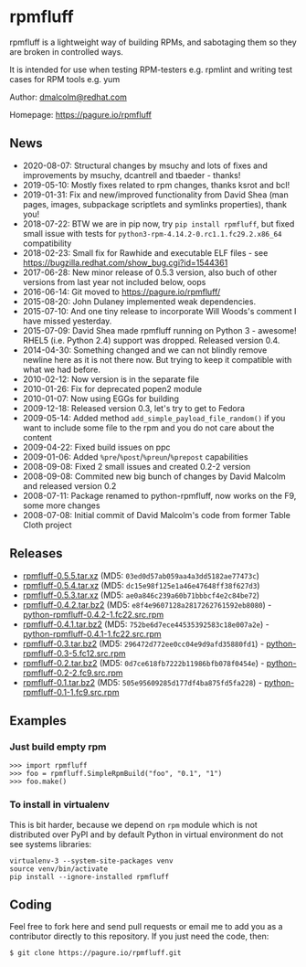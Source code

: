 # rpmfluff #

rpmfluff is a lightweight way of building RPMs, and sabotaging them so they are broken in controlled ways.

It is intended for use when testing RPM-testers e.g. rpmlint and writing test cases for RPM tools e.g. yum

Author: dmalcolm@redhat.com

Homepage: https://pagure.io/rpmfluff

## News ##

 * 2020-08-07: Structural changes by msuchy and lots of fixes and improvements by msuchy, dcantrell and tbaeder - thanks!
 * 2019-05-10: Mostly fixes related to rpm changes, thanks ksrot and bcl!
 * 2019-01-31: Fix and new/improved functionality from David Shea (man pages, images, subpackage scriptlets and symlinks properties), thank you!
 * 2018-07-22: BTW we are in pip now, try `pip install rpmfluff`, but fixed small issue with tests for `python3-rpm-4.14.2-0.rc1.1.fc29.2.x86_64` compatibility
 * 2018-02-23: Small fix for Rawhide and executable ELF files - see https://bugzilla.redhat.com/show_bug.cgi?id=1544361
 * 2017-06-28: New minor release of 0.5.3 version, also buch of other versions from last year not included below, oops
 * 2016-06-14: Git moved to https://pagure.io/rpmfluff/
 * 2015-08-20: John Dulaney implemented weak dependencies.
 * 2015-07-10: And one tiny release to incorporate Will Woods's comment I have missed yesterday.
 * 2015-07-09: David Shea made rpmfluff running on Python 3 - awesome! RHEL5 (i.e. Python 2.4) support was dropped. Released version 0.4.
 * 2014-04-30: Something changed and we can not blindly remove newline here as it is not there now. But trying to keep it compatible with what we had before.
 * 2010-02-12: Now version is in the separate file
 * 2010-01-26: Fix for deprecated popen2 module
 * 2010-01-07: Now using EGGs for building
 * 2009-12-18: Released version 0.3, let's try to get to Fedora
 * 2009-05-14: Added method `add_simple_payload_file_random()` if you want to include some file to the rpm and you do not care about the content
 * 2009-04-22: Fixed build issues on ppc
 * 2009-01-06: Added `%pre`/`%post`/`%preun`/`%prepost` capabilities
 * 2008-09-08: Fixed 2 small issues and created 0.2-2 version
 * 2008-09-08: Commited new big bunch of changes by David Malcolm and released version 0.2
 * 2008-07-11: Package renamed to python-rpmfluff, now works on the F9, some more changes
 * 2008-07-08: Initial commit of David Malcolm's code from former Table Cloth project

## Releases ##

 * [rpmfluff-0.5.5.tar.xz](https://releases.pagure.org/rpmfluff/rpmfluff-0.5.5.tar.xz) (MD5: `03ed0d57ab059aa4a3dd5182ae77473c`)
 * [rpmfluff-0.5.4.tar.xz](https://releases.pagure.org/rpmfluff/rpmfluff-0.5.4.tar.xz) (MD5: `dc15e98f125e1a46e47648ff38f627d3`)
 * [rpmfluff-0.5.3.tar.xz](https://releases.pagure.org/rpmfluff/rpmfluff-0.5.3.tar.xz) (MD5: `ae0a846c239a60b71bbbcf4e2c84be72`)
 * [rpmfluff-0.4.2.tar.bz2](https://fedorahosted.org/releases/r/p/rpmfluff/rpmfluff-0.4.2.tar.bz2) (MD5: `e8f4e9607128a2817262761592eb8080`) - [python-rpmfluff-0.4.2-1.fc22.src.rpm](https://fedorahosted.org/releases/r/p/rpmfluff/python-rpmfluff-0.4.2-1.fc22.src.rpm)
 * [rpmfluff-0.4.1.tar.bz2](https://fedorahosted.org/releases/r/p/rpmfluff/rpmfluff-0.4.1.tar.bz2) (MD5: `752be6d7ece44535392583c18e007a2e`) - [python-rpmfluff-0.4.1-1.fc22.src.rpm](https://fedorahosted.org/releases/r/p/rpmfluff/python-rpmfluff-0.4.1-1.fc22.src.rpm)
 * [rpmfluff-0.3.tar.bz2](https://fedorahosted.org/releases/r/p/rpmfluff/rpmfluff-0.3.tar.bz2) (MD5: `296472d772ee0cc04e9d9afd35880fd1`) - [python-rpmfluff-0.3-5.fc12.src.rpm](https://fedorahosted.org/releases/r/p/rpmfluff/python-rpmfluff-0.3-5.fc12.src.rpm)
 * [rpmfluff-0.2.tar.bz2](https://fedorahosted.org/releases/r/p/rpmfluff/rpmfluff-0.2.tar.bz2) (MD5: `0d7ce618fb7222b11986bfb078f0454e`) - [python-rpmfluff-0.2-2.fc9.src.rpm](https://fedorahosted.org/releases/r/p/rpmfluff/python-rpmfluff-0.2-2.fc9.src.rpm)
 * [rpmfluff-0.1.tar.bz2](https://fedorahosted.org/releases/r/p/rpmfluff/rpmfluff-0.1.tar.bz2) (MD5: `505e95609285d177df4ba875fd5fa228`) - [python-rpmfluff-0.1-1.fc9.src.rpm](https://fedorahosted.org/releases/r/p/rpmfluff/python-rpmfluff-0.1-1.fc9.src.rpm)

## Examples ##

### Just build empty rpm ###

    >>> import rpmfluff
    >>> foo = rpmfluff.SimpleRpmBuild("foo", "0.1", "1")
    >>> foo.make()

### To install in virtualenv ###

This is bit harder, because we depend on `rpm` module which is not distributed over PyPI and by default Python in virtual environment do not see systems libraries:

    virtualenv-3 --system-site-packages venv
    source venv/bin/activate
    pip install --ignore-installed rpmfluff

## Coding ##

Feel free to fork here and send pull requests or email me to add you as a contributor directly to this repository. If you just need the code, then:

    $ git clone https://pagure.io/rpmfluff.git
